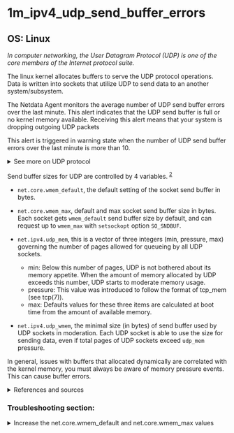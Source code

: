 # 1m_ipv4_udp_send_buffer_errors

## OS: Linux

*In computer networking, the User Datagram Protocol (UDP) is one of the core members of the Internet
protocol suite.*

The linux kernel allocates buffers to serve the UDP protocol operations. Data is written into
sockets that utilize UDP to send data to an another system/subsystem.

The Netdata Agent monitors the average number of UDP send buffer errors over the last minute. This
alert indicates that the UDP send buffer is full or no kernel memory available. Receiving this alert
means that your system is dropping outgoing UDP packets

This alert is triggered in warning state when the number of UDP send buffer errors over the last
minute is more than 10.

<details>
<summary>See more on UDP protocol</summary> 

> UDP uses a simple connectionless communication model with a minimum of protocol mechanisms. UDP
provides checksums for data integrity, and port numbers for addressing different functions at the
source and destination of the datagram. It has no handshaking dialogues, and thus exposes the user's
program to any unreliability of the underlying network. There is no guarantee of delivery, ordering,
or duplicate protection.<sup>[1](https://en.wikipedia.org/wiki/User_Datagram_Protocol) </sup> If no
firewall exists any host can send udp packets to any port, which your server doesn't listen.

</details>


Send buffer sizes for UDP are controlled by 4
variables.<sup> [2](https://man7.org/linux/man-pages/man7/udp.7.html) </sup>

- `net.core.wmem_default`, the default setting of the socket send buffer in bytes.

- `net.core.wmem_max`, default and max socket send buffer size in bytes. Each socket gets
  `wmem_default` send buffer size by default, and can request up to `wmem_max` with `setsockopt` 
  option `SO_SNDBUF`.

- `net.ipv4.udp_mem`, this is a vector of three integers (min, pressure, max) governing the number
  of pages allowed for queueing by all UDP sockets.
    - min:    Below this number of pages, UDP is not bothered about its memory appetite. When the
      amount of memory allocated by UDP exceeds this number, UDP starts to moderate memory usage.
    - pressure: This value was introduced to follow the format of tcp_mem (see tcp(7)).
    - max: Defaults values for these three items are calculated at boot time from the amount of
      available memory.

- `net.ipv4.udp_wmem`, the minimal size (in bytes) of send buffer used by UDP sockets in moderation.
   Each UDP socket is able to use the size for sending data, even if total pages of UDP sockets 
   exceed `udp_mem` pressure.

In general, issues with buffers that allocated dynamically are correlated with the kernel memory,
you must always be aware of memory pressure events. This can cause buffer errors.

<details>
<summary>References and sources</summary>

1. [UDP definition on wikipedia](https://en.wikipedia.org/wiki/User_Datagram_Protocol)
2. [Man page of UDP protocol](https://man7.org/linux/man-pages/man7/udp.7.html)
3. [Redhat networking tuning guide](https://access.redhat.com/documentation/en-us/red_hat_enterprise_linux/5/html/tuning_and_optimizing_red_hat_enterprise_linux_for_oracle_9i_and_10g_databases/sect-oracle_9i_and_10g_tuning_guide-adjusting_network_settings-changing_network_kernel_settings)

</details>

### Troubleshooting section:

 <details>
    <summary>Increase the net.core.wmem_default and net.core.wmem_max values</summary>

1. Try to increase them, RedHat suggests the value of 262144
   bytes <sup> [3](https://access.redhat.com/documentation/en-us/red_hat_enterprise_linux/5/html/tuning_and_optimizing_red_hat_enterprise_linux_for_oracle_9i_and_10g_databases/sect-oracle_9i_and_10g_tuning_guide-adjusting_network_settings-changing_network_kernel_settings) </sup>

   ```
   sysctl -w net.core.wmem_default=262144
   sysctl -w net.core.wmem_max=262144
   ```

1. Verify the change and test with the same workload that triggered the alarm originally.

   ```
   root@netdata~ # sysctl net.core.wmem_default net.core.wmem_max 
   net.core.wmem_default=262144
   net.core.wmem_max=262144
   ```

1. If this change works for your system, you could make it permanently.

   Bump these `net.core.wmem_default=262144` & `net.core.wmem_max=262144` entries under 
   `/etc/sysctl.conf`.

1. Reload the sysctl settings.

   ```
   root@netdata~ # sysctl -p
   ```

</details>
